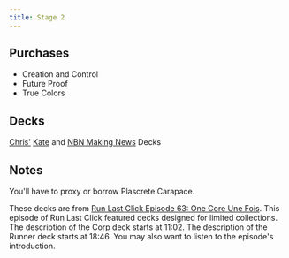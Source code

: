 ```yaml
---
title: Stage 2
---
```


## Purchases

* Creation and Control
* Future Proof
* True Colors

## Decks

[Chris'](http://runlastclick.blogspot.ca/) [Kate](https://netrunnerdb.com/en/decklist/37227/run-last-click-beginner-s-kate) and [NBN Making News](https://netrunnerdb.com/en/decklist/37226/run-last-click-beginner-s-nbn) Decks

## Notes

You'll have to proxy or borrow Plascrete Carapace.

These decks are from [Run Last Click Episode 63: One Core Une Fois](http://runlastclick.blogspot.ca/2016/08/episode-63-one-core-une-fois.html). This episode of Run Last Click featured decks designed for limited collections. The description of the Corp deck starts at 11:02. The description of the Runner deck starts at 18:46. You may also want to listen to the episode's introduction.

